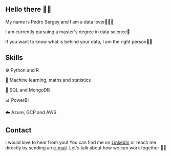 ## Hello there 👋🏽

My name is Pedro Sergey and I am a data lover👨🏽‍💻

I am currently pursuing a master's degree in data science🌱

If you want to know what is behind your data, I am the right person🕵🏼

## Skills 

⚙️ Python and R

🤖 Machine learning, maths and statistics

💽 SQL and MongoDB

📊 PowerBI

☁️ Azure, GCP and AWS

## Contact

I would love to hear from you! You can find me on [LinkedIn](https://www.linkedin.com/in/pedrosergey/) or reach me directly by sending an [e-mail](mailto:grone.93@gmail.com). Let's talk about how we can work together 📩👯


